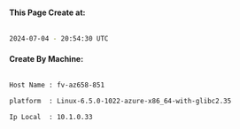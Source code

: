 
   
#### This Page Create at:

```bash

2024-07-04 - 20:54:30 UTC

```

#### Create By Machine:

```bash

Host Name : fv-az658-851

platform  : Linux-6.5.0-1022-azure-x86_64-with-glibc2.35

Ip Local  : 10.1.0.33

```

